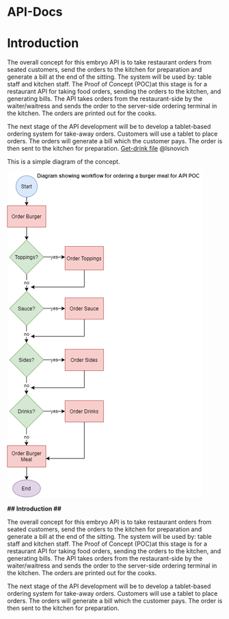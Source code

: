 # API-Docs

# Introduction # 

The overall concept for this embryo API is to take restaurant orders from seated customers, send the orders to the kitchen for preparation and generate a bill at the end of the sitting. The system will be used by: table staff and kitchen staff. The Proof of Concept (POC)at this stage is for a restaurant API for taking food orders, sending the orders to the kitchen, and generating bills. The API takes orders from the restaurant-side by the waiter/waitress and sends the order to the server-side ordering terminal in the kitchen. The orders are printed out for the cooks.

The next stage of the API development will be to develop a tablet-based ordering system for take-away orders. Customers will use a tablet to place orders. The orders will generate a bill which the customer pays. The order is then sent to the kitchen for preparation.
[Get-drink file](Get-drink.md)
@lsnovich

This is a simple diagram of the concept.


![Workflow Diagram](AaronAPIWorkflow.png)

**## Introduction ##** 

The overall concept for this embryo API is to take restaurant orders from seated customers, send the orders to the kitchen for preparation and generate a bill at the end of the sitting. The system will be used by: table staff and kitchen staff. The Proof of Concept (POC)at this stage is for a restaurant API for taking food orders, sending the orders to the kitchen, and generating bills. The API takes orders from the restaurant-side by the waiter/waitress and sends the order to the server-side ordering terminal in the kitchen. The orders are printed out for the cooks.

The next stage of the API development will be to develop a tablet-based ordering system for take-away orders. Customers will use a tablet to place orders. The orders will generate a bill which the customer pays. The order is then sent to the kitchen for preparation.


